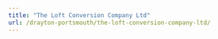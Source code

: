 ```yaml
---
title: "The Loft Conversion Company Ltd"
url: /drayton-portsmouth/the-loft-conversion-company-ltd/
---
```

